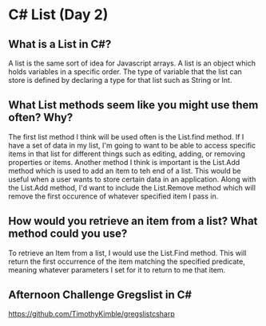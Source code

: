 # C# List (Day 2)

## What is a List in C#?
A list is the same sort of idea for Javascript arrays. A list is an object which holds variables in a specific order. The type of variable that the list can store is defined by declaring a type for that list such as String or Int.  
## What List methods seem like you might use them often? Why?
The first list method I think will be used often is the List.find method. If I have a set of data in my list, I'm going to want to be able to access specific items in that list for different things such as editing, adding, or removing properties or items. Another method I think is important is the List.Add method which is used to add an item to teh end of a list. This would be useful when a user wants to store certain data in an application. Along with the List.Add method, I'd want to include the List.Remove method which will remove the first occurence of whatever specified item I pass in. 
## How would you retrieve an item from a list? What method could you use?
To retrieve an Item from a list, I would use the List.Find method. This will return the first occurrence of the item matching the specified predicate, meaning whatever parameters I set for it to return to me that item. 

## Afternoon Challenge Gregslist in C#
https://github.com/TimothyKimble/gregslistcsharp